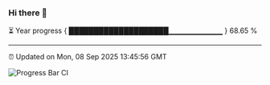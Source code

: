 ### Hi there 👋

⏳ Year progress { ████████████████████▁▁▁▁▁▁▁▁▁▁ } 68.65 %

---

⏰ Updated on Mon, 08 Sep 2025 13:45:56 GMT

![Progress Bar CI](https://github.com/IshwaranRudhara/GIT-ACTION/workflows/Progress%20Bar%20CI/badge.svg)
